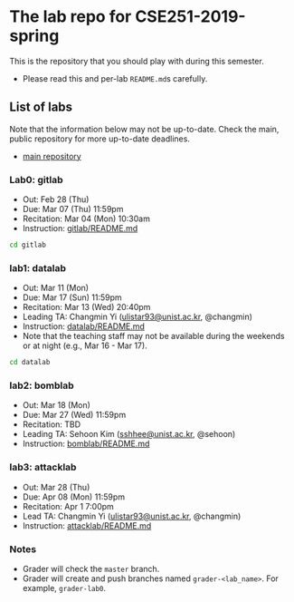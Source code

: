 # The lab repo for CSE251-2019-spring

This is the repository that you should play with during this semester.

- Please read this and per-lab `README.md`s carefully.

## List of labs

Note that the information below may not be up-to-date. Check the main, public
repository for more up-to-date deadlines.

- [main repository](https://class.unicss.org/cse251-2019-spring/cse251-2019-spring)

### Lab0: gitlab

- Out: Feb 28 (Thu)
- Due: Mar 07 (Thu) 11:59pm
- Recitation: Mar 04 (Mon) 10:30am
- Instruction: [gitlab/README.md](/gitlab/README.md)

```sh
cd gitlab
```

### lab1: datalab

- Out: Mar 11 (Mon)
- Due: Mar 17 (Sun) 11:59pm
- Recitation: Mar 13 (Wed) 20:40pm
- Leading TA: Changmin Yi (ulistar93@unist.ac.kr, @changmin)
- Instruction: [datalab/README.md](/datalab/README.md)
- Note that the teaching staff may not be available during the weekends or at night (e.g., Mar 16 - Mar 17).

```sh
cd datalab
```

### lab2: bomblab
- Out: Mar 18 (Mon)
- Due: Mar 27 (Wed) 11:59pm
- Recitation: TBD
- Leading TA: Sehoon Kim (sshhee@unist.ac.kr, @sehoon)
- Instruction: [bomblab/README.md](/bomblab/README.md)


### lab3: attacklab
- Out: Mar 28 (Thu)
- Due: Apr 08 (Mon) 11:59pm
- Recitation: Apr 1 7:00pm
- Lead TA: Changmin Yi (ulistar93@unist.ac.kr, @changmin)
- Instruction: [attacklab/README.md](/attacklab/README.md)



### Notes

- Grader will check the `master` branch.
- Grader will create and push branches named `grader-<lab_name>`. For example, `grader-lab0`.


